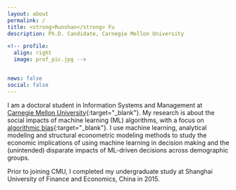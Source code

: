 ```yaml
---
layout: about
permalink: /
title: <strong>Runshan</strong> Fu
description: Ph.D. Candidate, Carnegie Mellon University

<!-- profile:
  align: right
  image: prof_pic.jpg -->


news: false
social: false
---
```


I am a doctoral student in Information Systems and Management at [Carnegie Mellon University](https://www.cmu.edu/){:target="\_blank"}. My research is about the social impacts of machine learning (ML) algorithms, with a focus on [algorithmic bias](https://en.wikipedia.org/wiki/Algorithmic_bias){:target="\_blank"}. I use machine learning, analytical modeling and structural econometric modeling methods to study the economic implications of using machine learning in decision making and the (unintended) disparate impacts of ML-driven decisions across demographic groups.


Prior to joining CMU, I completed my undergraduate study at Shanghai University of Finance and Economics, China in 2015.

<!-- Link to your social media connections, too. This theme is set up to use [Font Awesome icons](http://fortawesome.github.io/Font-Awesome/){:target="\_blank"} and [Academicons](https://jpswalsh.github.io/academicons/){:target="\_blank"}, like the ones below. Add your Facebook, Twitter, LinkedIn, Google Scholar, or just disable all of them. -->
